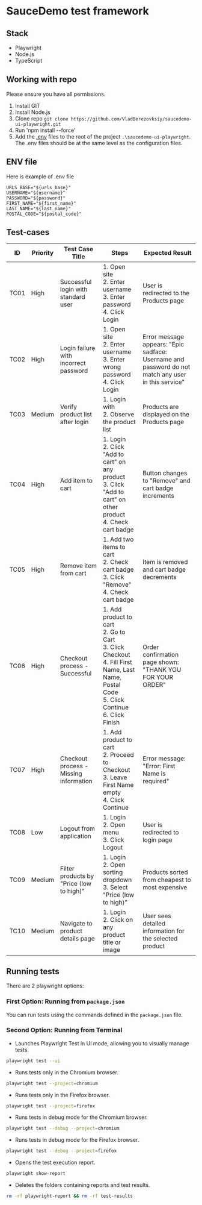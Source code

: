 # SauceDemo test framework

## Stack

* Playwright
* Node.js
* TypeScript

## Working with repo

Please ensure you have all permissions.

1. Install GIT
2. Install Node.js
3. Clone repo `git clone https://github.com/VladBerezovksiy/saucedemo-ui-playwright.git`
4. Run 'npm install --force'
5. Add the [.env](#env-file) files to the root of the project `.\saucedemo-ui-playwright`. The .env files should be at the same level as the configuration files.

## ENV file

Here is example of .env file

```env
URLS_BASE="${urls_base}"
USERNAME="${username}"
PASSWORD="${password}"
FIRST_NAME="${first_name}"
LAST_NAME="${last_name}"
POSTAL_CODE="${postal_code}"
```

## Test-cases
| ID   | Priority | Test Case Title                              | Steps                                                                                                                                              | Expected Result                                                                                   |
|------|----------|----------------------------------------------|----------------------------------------------------------------------------------------------------------------------------------------------------|---------------------------------------------------------------------------------------------------|
| TC01 | High     | Successful login with standard user          | 1. Open site<br>2. Enter username <br>3. Enter password <br>4. Click Login                                                                         | User is redirected to the Products page                                                          |
| TC02 | High     | Login failure with incorrect password        | 1. Open site<br>2. Enter username <br>3. Enter wrong password<br>4. Click Login                                                                    | Error message appears: "Epic sadface: Username and password do not match any user in this service" |
| TC03 | Medium   | Verify product list after login              | 1. Login with <br>2. Observe the product list                                                                                                      | Products are displayed on the Products page                                                      |
| TC04 | High     | Add item to cart                             | 1. Login<br>2. Click "Add to cart" on any product<br>3. Click "Add to cart" on other product<br>4. Check cart badge                                | Button changes to "Remove" and cart badge increments                                             |
| TC05 | High     | Remove item from cart                        | 1. Add two items to cart<br>2. Check cart badge<br>3. Click "Remove"<br>4. Check cart badge                                                        | Item is removed and cart badge decrements                                                        |
| TC06 | High     | Checkout process - Successful                | 1. Add product to cart<br>2. Go to Cart<br>3. Click Checkout<br>4. Fill First Name, Last Name, Postal Code<br>5. Click Continue<br>6. Click Finish | Order confirmation page shown: "THANK YOU FOR YOUR ORDER"                                        |
| TC07 | High     | Checkout process - Missing information       | 1. Add product to cart<br>2. Proceed to Checkout<br>3. Leave First Name empty<br>4. Click Continue                                                 | Error message: "Error: First Name is required"                                                   |
| TC08 | Low      | Logout from application                      | 1. Login<br>2. Open menu<br>3. Click Logout                                                                                                        | User is redirected to login page                                                                 |
| TC09 | Medium   | Filter products by "Price (low to high)"     | 1. Login<br>2. Open sorting dropdown<br>3. Select "Price (low to high)"                                                                            | Products sorted from cheapest to most expensive                                                  |
| TC10 | Medium   | Navigate to product details page             | 1. Login<br>2. Click on any product title or image                                                                                                 | User sees detailed information for the selected product                                          |

## Running tests

There are 2 playwright options:

### First Option: Running from **`package.json`**

You can run tests using the commands defined in the `package.json` file.

### Second Option: Running from Terminal

* Launches Playwright Test in UI mode, allowing you to visually manage tests.
```bash
playwright test --ui
```

* Runs tests only in the Chromium browser.
```bash
playwright test --project=chromium
```

* Runs tests only in the Firefox browser. 
```bash
playwright test --project=firefox
```

* Runs tests in debug mode for the Chromium browser. 
```bash
playwright test --debug --project=chromium
```

* Runs tests in debug mode for the Firefox browser.
```bash
playwright test --debug --project=firefox
```

* Opens the test execution report. 
```bash
playwright show-report
```

* Deletes the folders containing reports and test results.
```bash
rm -rf playwright-report && rm -rf test-results
```
